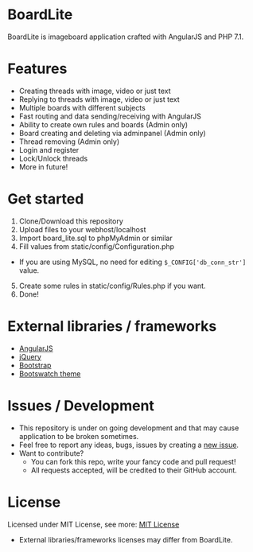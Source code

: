 # BoardLite
BoardLite is imageboard application crafted with AngularJS and PHP 7.1.

# Features
* Creating threads with image, video or just text
* Replying to threads with image, video or just text
* Multiple boards with different subjects
* Fast routing and data sending/receiving with AngularJS
* Ability to create own rules and boards (Admin only)
* Board creating and deleting via adminpanel (Admin only)
* Thread removing (Admin only)
* Login and register
* Lock/Unlock threads
* More in future!

# Get started
1. Clone/Download this repository
2. Upload files to your webhost/localhost
3. Import board_lite.sql to phpMyAdmin or similar
4. Fill values from static/config/Configuration.php
  - If you are using MySQL, no need for editing ``` $_CONFIG['db_conn_str'] ``` value.
5. Create some rules in static/config/Rules.php if you want.
6. Done!

# External libraries / frameworks
* [AngularJS](https://angularjs.org/)
* [jQuery](https://jquery.com/)
* [Bootstrap](https://getbootstrap.com/docs/3.3/)
* [Bootswatch theme](https://bootswatch.com/3/yeti/)

# Issues / Development
* This repository is under on going development and that may cause application to be broken sometimes.
* Feel free to report any ideas, bugs, issues by creating a [new issue](https://github.com/JokkeeZ/BoardLite/issues/new).
* Want to contribute?
  * You can fork this repo, write your fancy code and pull request!
  * All requests accepted, will be credited to their GitHub account.

# License
Licensed under MIT License, see more: [MIT License](https://github.com/JokkeeZ/BoardLite/blob/master/LICENSE)
* External libraries/frameworks licenses may differ from BoardLite.
